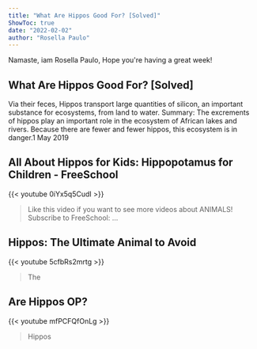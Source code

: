 ```yaml
---
title: "What Are Hippos Good For? [Solved]"
ShowToc: true 
date: "2022-02-02"
author: "Rosella Paulo" 
---
```


Namaste, iam Rosella Paulo, Hope you're having a great week!
## What Are Hippos Good For? [Solved]
Via their feces, Hippos transport large quantities of silicon, an important substance for ecosystems, from land to water. Summary: The excrements of hippos play an important role in the ecosystem of African lakes and rivers. Because there are fewer and fewer hippos, this ecosystem is in danger.1 May 2019

## All About Hippos for Kids: Hippopotamus for Children - FreeSchool
{{< youtube 0iYx5q5CudI >}}
>Like this video if you want to see more videos about ANIMALS! Subscribe to FreeSchool: ...

## Hippos: The Ultimate Animal to Avoid
{{< youtube 5cfbRs2mrtg >}}
>The 

## Are Hippos OP?
{{< youtube mfPCFQfOnLg >}}
>Hippos

